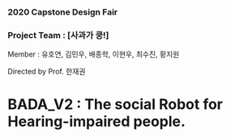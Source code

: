 ### 2020 Capstone Design Fair 

### Project Team : [사과가 쿵!]

Member : 유호연, 김민우, 배종학, 이현우, 최수진, 황지원

Directed by Prof. 한재권

# BADA_V2 : The social Robot for Hearing-impaired people.
